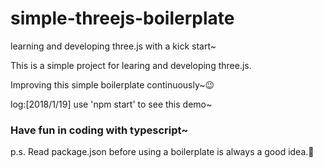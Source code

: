 # simple-threejs-boilerplate
learning and developing three.js with a kick start~

This is a simple project for learing and developing three.js.

Improving this simple boilerplate continuously~😉

log:[2018/1/19] use 'npm start' to see this demo~

### Have fun in coding with typescript~

p.s. Read package.json before using a boilerplate is always a good idea.🙂